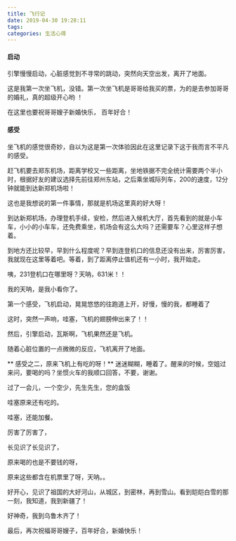 ```yaml
---
title: 飞行记
date: 2019-04-30 19:28:11
tags:
categories: 生活心得
---
```


#### 启动
引擎慢慢启动，心脏感觉到不寻常的跳动，突然向天空出发，离开了地面。



<!-- more -->

这是我第一次坐飞机，没错。第一次坐飞机是哥哥给我买的票，为的是去参加哥哥的婚礼，真的超级开心哟
！

在这里也要祝哥哥嫂子新婚快乐， 百年好合！

#### 感受

坐飞机的感觉很奇妙，自以为这是第一次体验因此在这里记录下这于我而言不平凡的感受。

赶飞机要去郑东机场，距离学校又一些距离，坐地铁据不完全统计需要两个半小时，根据好友的建议选择先前往郑州东站，之后乘坐城际列车，200的速度，12分钟就能到达新郑机场啦！

这也是我想说的第一件事情，那就是机场这里真的好大呀！

到达新郑机场，办理登机手续，安检，然后进入候机大厅，首先看到的就是小车车，小小的小车车，还免费乘坐，机场会有这么大吗？还需要车？心里这样子想着。

到地方还比较早，早到什么程度呢？早到连登机口的信息还没有出来，厉害厉害，我就现在这里等着吧。等着，到了距离停止值机还有一小时，我开始走。

咦，231登机口在哪里呀？天呐，631米！！

我的天呐，是我小看你了。

第一个感受，飞机启动，晃晃悠悠的往跑道上开，好慢，慢的我，都睡着了

这时，突然一声响，哇塞，飞机的翅膀伸出来了！！

然后，引擎启动，瓦斯啊，飞机果然还是飞机。

随着心脏位置的一点微微的反应，飞机离开了地面。

** 感受之二，原来飞机上有吃的呀！**
迷迷糊糊，睡着了。醒来的时候，空姐过来问，要喝的吗？坐惯火车的我顺口回答，不要，谢谢。

过了一会儿，一个空少，先生先生，您的盒饭

哇塞原来还有吃的。

哇塞，还能加餐。

厉害了厉害了，

长见识了长见识了，

原来喝的也是不要钱的呀，

原来这些都含在机票里了呀，天呐。。

好开心，见识了祖国的大好河山，从城区，到密林，再到雪山。看到皑皑白雪的那一刻，我知道，我到新疆了！

好神奇，我到乌鲁木齐了！

最后，再次祝福哥哥嫂子，百年好合，新婚快乐！
